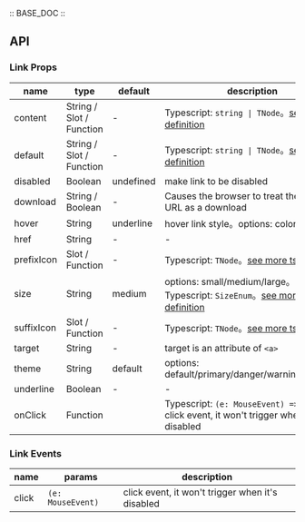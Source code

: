 :: BASE_DOC ::

## API

### Link Props

name | type | default | description | required
-- | -- | -- | -- | --
content | String / Slot / Function | - | Typescript: `string \| TNode`。[see more ts definition](https://github.com/Tencent/tdesign-vue-next/blob/develop/packages/components/common.ts) | N
default | String / Slot / Function | - | Typescript: `string \| TNode`。[see more ts definition](https://github.com/Tencent/tdesign-vue-next/blob/develop/packages/components/common.ts) | N
disabled | Boolean | undefined | make link to be disabled | N
download | String / Boolean | - | Causes the browser to treat the linked URL as a download | N
hover | String | underline | hover link style。options: color/underline | N
href | String | - | \- | N
prefixIcon | Slot / Function | - | Typescript: `TNode`。[see more ts definition](https://github.com/Tencent/tdesign-vue-next/blob/develop/packages/components/common.ts) | N
size | String | medium | options: small/medium/large。Typescript: `SizeEnum`。[see more ts definition](https://github.com/Tencent/tdesign-vue-next/blob/develop/packages/components/common.ts) | N
suffixIcon | Slot / Function | - | Typescript: `TNode`。[see more ts definition](https://github.com/Tencent/tdesign-vue-next/blob/develop/packages/components/common.ts) | N
target | String | - | target is an attribute of `<a>` | N
theme | String | default | options: default/primary/danger/warning/success | N
underline | Boolean | - | \- | N
onClick | Function |  | Typescript: `(e: MouseEvent) => void`<br/>click event, it won't trigger when it's disabled | N

### Link Events

name | params | description
-- | -- | --
click | `(e: MouseEvent)` | click event, it won't trigger when it's disabled
